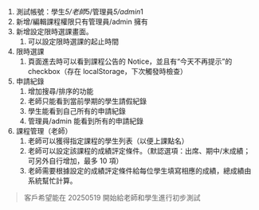 1. 測試帳號：學生*5/老師*5/管理員*5/admin*1
2. 新增/編輯課程權限只有管理員/admin 擁有
3. 新增設定限時選課畫面。
   1. 可以設定限時選課的起止時間
4. 限時選課
   1. 頁面進去時可以看到課程公告的 Notice，並且有“今天不再提示”的 checkbox（存在 localStorage，下次觸發時檢查）
5. 申請紀錄
   1. 增加搜尋/排序的功能
   2. 老師只能看到當前學期的學生請假紀錄
   3. 學生能看到自己所有的申請紀錄
   4. 管理員/admin 能看到所有的申請紀錄
6. 課程管理（老師）
   1. 老師可以獲得指定課程的學生列表（以便上課點名）
   2. 老師可以設定該課程的成績評定條件。（默認選項：出席、期中/末成績；可另外自行增加，最多 10 項）
   3. 老師需要根據設定的成績評定條件給每位學生填寫相應的成績，總成績由系統幫忙計算。

> 客戶希望能在 20250519 開始給老師和學生進行初步測試
